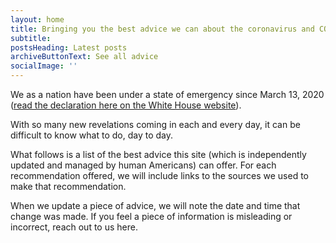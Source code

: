 ```yaml
---
layout: home
title: Bringing you the best advice we can about the coronavirus and COVID-19
subtitle:
postsHeading: Latest posts
archiveButtonText: See all advice
socialImage: ''
---
```


We as a nation have been under a state of emergency since March 13, 2020 ([read the declaration here on the White House website](https://www.whitehouse.gov/presidential-actions/proclamation-declaring-national-emergency-concerning-novel-coronavirus-disease-covid-19-outbreak/)).

With so many new revelations coming in each and every day, it can be difficult to know what to do, day to day.

What follows is a list of the best advice this site (which is independently updated and managed by human Americans) can offer. For each recommendation offered, we will include links to the sources we used to make that recommendation.

When we update a piece of advice, we will note the date and time that change was made. If you feel a piece of information is misleading or incorrect, reach out to us here.
